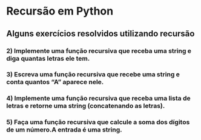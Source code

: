 # Recursão em Python
## Alguns exercícios resolvidos utilizando recursão

### 2) Implemente uma função recursiva que receba uma string e diga quantas letras ele tem.

### 3) Escreva uma função recursiva que recebe uma string e conta quantos “A” aparece nele.

### 4) Implemente uma função recursiva que receba uma lista de letras e retorne uma string (concatenando as letras).

### 5) Faça uma função recursiva que calcule a soma dos dígitos de um número.A entrada é uma string.
